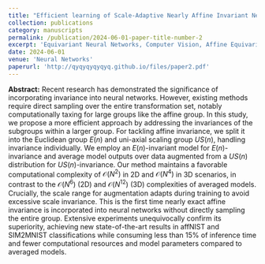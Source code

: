 ```yaml
---
title: "Efficient learning of Scale-Adaptive Nearly Affine Invariant Networks"
collection: publications
category: manuscripts
permalink: /publication/2024-06-01-paper-title-number-2
excerpt: 'Equivariant Neural Networks, Computer Vision, Affine Equivariance'
date: 2024-06-01
venue: 'Neural Networks'
paperurl: 'http://qyqyqyqyqyq.github.io/files/paper2.pdf'
---
```


**Abstract:** Recent research has demonstrated the significance of incorporating invariance into neural networks. However, existing methods require direct sampling over the entire transformation set, notably computationally taxing for large groups like the affine group. In this study, we propose a more efficient approach by addressing the invariances of the subgroups within a larger group. 
For tackling affine invariance, we split it into the Euclidean group $E(n)$ and uni-axial scaling group $US(n)$, handling invariance individually.  We employ an $E(n)$-invariant model for $E(n)$-invariance and average model outputs over data augmented from a $US(n)$ distribution for $US(n)$-invariance. 
Our method maintains a favorable computational complexity of $\mathcal{O}(N^2)$ in 2D and $\mathcal{O}(N^4)$ in 3D scenarios, in contrast to the $\mathcal{O}(N^6)$ (2D) and $\mathcal{O}(N^{12})$ (3D) complexities of averaged models.
Crucially, the scale range for augmentation adapts during training to avoid excessive scale invariance.
This is the first time nearly exact affine invariance is incorporated into neural networks without directly sampling the entire group. Extensive experiments unequivocally confirm its superiority, achieving new state-of-the-art results in affNIST and SIM2MNIST classifications while consuming less than 15\% of inference time and fewer computational resources and model parameters compared to averaged models. 
